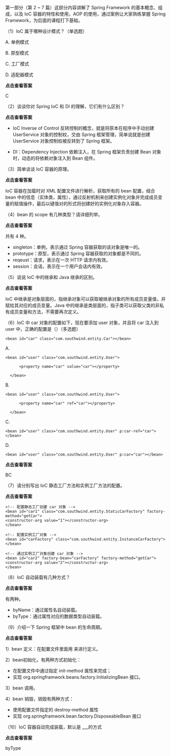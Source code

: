 第一部分（第 2 ~ 7 篇）这部分内容讲解了 Spring Framework 的基本概念、组成，以及 IoC 容器的特性和使用，AOP
的使用，通过案例让大家熟练掌握 Spring Framework，为后面的课程打下基础。

（1）IoC 属于哪种设计模式？（单选题）

A. 单例模式

B. 原型模式

C. 工厂模式

D. 适配器模式

**点击查看答案**

C

    

（2）谈谈你对 Spring IoC 和 DI 的理解，它们有什么区别？

**点击查看答案**

  * IoC Inverse of Control 反转控制的概念，就是将原本在程序中手动创建 UserService 对象的控制权，交由 Spring 框架管理，简单说就是创建 UserService 对象控制权被反转到了 Spring 框架。

  * DI：Dependency Injection 依赖注入，在 Spring 框架负责创建 Bean 对象时，动态的将依赖对象注入到 Bean 组件。

    

（3）简单谈谈 IoC 容器的原理。

**点击查看答案**

IoC 容器在加载时对 XML 配置文件进行解析，获取所有的 bean 配置，结合 bean
中的信息（实体类，属性），通过反射机制来创建实例化对象并完成成员变量的赋值操作，最后以键值对的形式将创建好的实例化对象存入容器。

    

（4）bean 的 scope 有几种类型？请详细列举。

**点击查看答案**

共有 4 种。

  * singleton：单例，表示通过 Spring 容器获取的该对象是唯一的。
  * prototype：原型，表示通过 Spring 容器获取的对象都是不同的。
  * reqeust：请求，表示在一次 HTTP 请求内有效。
  * session：会话，表示在一个用户会话内有效。

    

（5）说说 IoC 中的继承和 Java 继承的区别。

**点击查看答案**

IoC 中继承是对象层面的，指继承对象可以获取被继承对象的所有成员变量值，并赋给其对应的成员变量。Java
中的继承是类层面的，指子类可以获取父类的非私有成员变量和方法，不需要再次定义。

    

（6）IoC 中 car 对象的配置如下，现在要添加 user 对象，并且将 car 注入到 user 中，正确的配置是（）（多选题）

    
    
    <bean id="car" class="com.southwind.entity.Car"></bean>
    

A.

    
    
    <bean id="user" class="com.southwind.entity.User">
    
      ​    <property name="car" value="car"></property>
    
      </bean>
    

B.

    
    
    <bean id="user" class="com.southwind.entity.User">
    
      ​    <property name="car" ref="car"></property>
    
      </bean>
    

C.

    
    
    <bean id="user" class="com.southwind.entity.User" p:car-ref="car"></bean>
    

D.

    
    
    <bean id="user" class="com.southwind.entity.User" p:car="car"></bean>
    

**点击查看答案**

BC

    

（7）请分别写出 IoC 静态工厂方法和实例工厂方法的配置。

**点击查看答案**

    
    
    <!-- 配置静态工厂创建 car 对象 -->
    <bean id="car1" class="com.southwind.entity.StaticCarFactory" factory-method="getCar">
    <constructor-arg value="1"></constructor-arg>
    </bean>
    
    <!-- 配置实例工厂对象 -->
    <bean id="carFactory" class="com.southwind.entity.InstanceCarFactory"></bean>
    
    <!-- 通过实例工厂对象创建 car 对象 -->
    <bean id="car2" factory-bean="carFactory" factory-method="getCar">
    <constructor-arg value="2"></constructor-arg>
    </bean> 
    

    

（8）IoC 自动装载有几种方式？

**点击查看答案**

有两种。

  * byName：通过属性名自动装载。
  * byType：通过属性对应的数据类型自动装载。

    

（9）介绍一下 Spring 框架中 bean 的生命周期。

**点击查看答案**

1）bean 定义：在配置文件里面用  来进行定义。

2）bean初始化，有两种方式初始化：

  * 在配置文件中通过指定 init-method 属性来完成；
  * 实现 org.springframwork.beans.factory.InitializingBean 接口。

3）bean 调用。

4）bean 销毁，销毁有两种方式：

  * 使用配置文件指定的 destroy-method 属性
  * 实现 org.springframwork.bean.factory.DisposeableBean 接口

    

（10）IoC 容器自动完成装载，默认是 ___的方式

**点击查看答案**

byType

    

